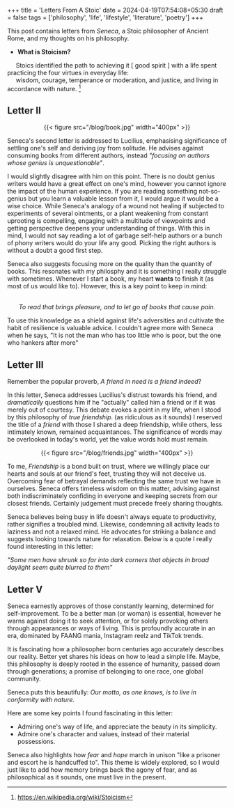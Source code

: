 +++
title = 'Letters From A Stoic'
date = 2024-04-19T07:54:08+05:30
draft = false
tags = ['philosophy', 'life', 'lifestyle', 'literature', 'poetry']
+++

This post contains letters from _Seneca_, a Stoic philosopher of Ancient Rome,
and my thoughts on his philosophy. 

- **What is Stoicism?**

&nbsp;&nbsp;&nbsp;&nbsp; Stoics identified the path to achieving it
[ good spirit ] with a life spent practicing the four virtues in everyday life:
\
&nbsp;&nbsp;&nbsp;&nbsp; wisdom, courage, temperance or moderation, and
justice, and living in accordance with nature. [^1]


## Letter II


<center>
{{< figure src="/blog/book.jpg" width="400px" >}}
</center>

Seneca's second letter is addressed to Lucilius, emphasising significance of
settling one's self and deriving joy from solitude. He advises against
consuming books from different authors, instead *"focusing on authors whose
genius is unquestionable"*. 

I would slightly disagree with him on this point. There is no doubt genius
writers would have a great effect on one's mind, however you cannot ignore the
impact of the human experience. If you are reading something not-so-genius but
you learn a valuable lesson from it, I would argue it would be a wise choice.
While Seneca's analogy of a wound not healing if subjected to experiments of
several ointments, or a plant weakening from constant uprooting is compelling,
engaging with a multitude of viewpoints and getting perspective deepens your
understanding of things. With this in mind, I would not say reading a lot of
garbage self-help authors or a bunch of phony writers would do your life any
good. Picking the right authors is without a doubt a good first step.

Seneca also suggests focusing more on the quality than the quantity of books.
This resonates with my philosphy and it is something I really struggle with
sometimes. Whenever I start a book, my heart **wants** to finish it (as most of
us would like to). However, this is a key point to keep in mind:

<br>
<center><i>To read that brings pleasure, and to let go of books that cause pain.</i></center>

To use this knowledge as a shield against life's adversities and cultivate the
habit of resilience is valuable advice. I couldn't agree more with Seneca when
he says, "It is not the man who has too little who is poor, but the one who
hankers after more"


## Letter III

Remember the popular proverb, _A friend in need is a friend indeed_?

In this letter, Seneca addresses Lucilius's distrust towards his friend, and
*dramatically* questions him if he "actually" called him a friend or if it was
merely out of courtesy. This debate evokes a point in my life, when I stood by
this philosophy of _true friendship_. (as ridiculous as it sounds) I reserved
the title of a _friend_ with those I shared a deep friendship, while others,
less intimately known, remained acquaintances. The significance of words may be
overlooked in today's world, yet the value words hold must remain. 


<center>
{{< figure src="/blog/friends.jpg" width="400px" >}}
</center>


To me, _Friendship_ is a bond built on trust, where we willingly place our
hearts and souls at our friend's feet, trusting they will not deceive us.
Overcoming fear of betrayal demands reflecting the same trust we have in
ourselves. Seneca offers timeless wisdom on this matter, advising against both
indiscriminately confiding in everyone and keeping secrets from our closest
friends. Certainly judgement must precede freely sharing thoughts.

Seneca believes being busy in life doesn't always equate to productivity,
rather signifies a troubled mind. Likewise, condemning all activity leads to
laziness and not a relaxed mind. He advocates for striking a balance and
suggests looking towards nature for relaxation. Below is a quote I really found
interesting in this letter:

_"Some men have shrunk so far into dark corners that objects in broad daylight
seem quite blurred to them"_


## Letter V


Seneca earnestly approves of those constantly learning, determined for
self-improvement. To be a better man (or woman) is essential, however he warns
against doing it to seek attention, or for solely provoking others through
appearances or ways of living. This is profoundly accurate in an era, dominated
by FAANG mania, Instagram reelz and TikTok trends.

It is fascinating how a philosopher born centuries ago accurately describes our
reality. Better yet shares his ideas on how to lead a simple life. Maybe, this
philosophy is deeply rooted in the essence of humanity, passed down through
generations; a promise of belonging to one race, one global community. 

Seneca puts this beautifully: <i>*Our motto, as one knows, is to live in
conformity with nature.*</i>

Here are some key points I found fascinating in this letter: 

- Admiring one's way of life, and appreciate the beauty in its simplicity. 
- Admire one's character and values, instead of their material possessions.

Seneca also highlights how _fear_ and _hope_ march in unison "like a prisoner
and escort he is handcuffed to". This theme is widely explored, so I would just
like to add how memory brings back the agony of fear, and as philosophical as
it sounds, one must live in the present.





[^1]: https://en.wikipedia.org/wiki/Stoicism
